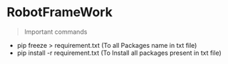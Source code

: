 # RobotFrameWork
> Important commands
 * pip freeze > requirement.txt (To all Packages name in txt file)
 * pip install -r requirement.txt (To Install all packages present in txt file)
